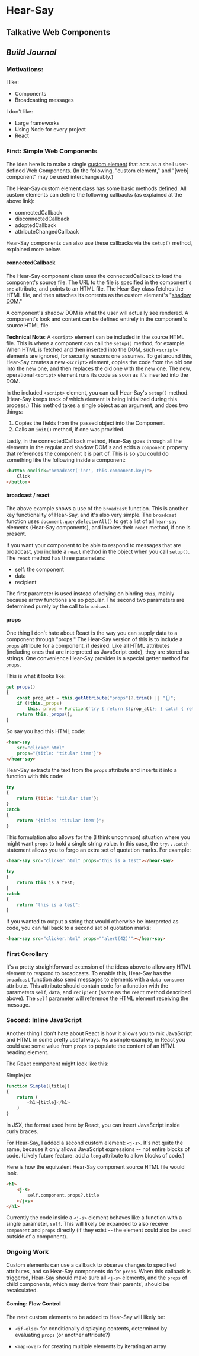 # Hear-Say
## Talkative Web Components
## *Build Journal*

### Motivations:

I like:
- Components
- Broadcasting messages

I don't like:
- Large frameworks
- Using Node for every project
- React

### First: Simple Web Components

The idea here is to make a single [custom element](https://developer.mozilla.org/en-US/docs/Web/API/Web_components/Using_custom_elements) that acts as a shell user-defined Web Components. (In the following, "custom element," and "[web] component" may be used interchangeably.)

The Hear-Say custom element class has some basic methods defined. All custom elements can define the following callbacks (as explained at the above link):

- connectedCallback
- disconnectedCallback
- adoptedCallback
- attributeChangedCallback

Hear-Say components can also use these callbacks via the `setup()` method, explained more below. 

#### connectedCallback

The Hear-Say component class uses the connectedCallback to load the component's source file. The URL to the file is specified in the component's `src` attribute, and points to an HTML file. The Hear-Say class fetches the HTML file, and then attaches its contents as the custom element's "[shadow DOM](https://developer.mozilla.org/en-US/docs/Web/API/Web_components/Using_shadow_DOM)."

A component's shadow DOM is what the user will actually see rendered. A component's look and content can be defined entirely in the component's source HTML file.

**Technical Note**: A `<script>` element can be included in the source HTML file. This is where a component can call the `setup()` method, for example. When HTML is fetched and then inserted into the DOM, such `<script>` elements are ignored, for security reasons one assumes. To get around this, Hear-Say creates a new `<script>` element, copies the code from the old one into the new one, and then replaces the old one with the new one. The new, operational `<script>` element runs its code as soon as it's inserted into the DOM.

In the included `<script>` element, you can call Hear-Say's `setup()` method. (Hear-Say keeps track of which element is being initialized during this process.) This method takes a single object as an argument, and does two things:
1. Copies the fields from the passed object into the Component.
2. Calls an `init()` method, if one was provided.

Lastly, in the connectedCallback method, Hear-Say goes through all the elements in the regular and shadow DOM's and adds a `component` property that references the component it is part of. This is so you could do something like the following inside a component:

```html
<button onclick="broadcast('inc', this.component.key)">
    Click
</button>
```

#### broadcast / react

The above example shows a use of the `broadcast` function. This is another key functionality of Hear-Say, and it's also very simple. The `broadcast` function uses `document.querySelectorAll()` to get a list of all `hear-say` elements (Hear-Say components), and invokes their `react` method, if one is present.

If you want your component to be able to respond to messages that are broadcast, you include a `react` method in the object when you call `setup()`. The `react` method has three parameters:
- self: the component
- data
- recipient

The first parameter is used instead of relying on binding `this`, mainly because arrow functions are so popular. The second two parameters are determined purely by the call to `broadcast`.

#### props

One thing I don't hate about React is the way you can supply data to a component through "props." The Hear-Say version of this is to include a `props` attribute for a component, if desired. Like all HTML attributes (including ones that are interpreted as JavaScript code), they are stored as strings. One convenience Hear-Say provides is a special getter method for `props`.

This is what it looks like:

```javascript
get props()
{
    const prop_att = this.getAttribute("props")?.trim() || "{}";
    if (!this._props)
        this._props = Function(`try { return ${prop_att}; } catch { return "${prop_att}"; }`);
    return this._props();
}
```

So say you had this HTML code:

```html
<hear-say 
    src="clicker.html"
    props="{title: 'titular item'}">
</hear-say>
```

Hear-Say extracts the text from the `props` attribute and inserts it into a function with this code:

```javascript
try
{
    return {title: 'titular item'};
}
catch
{
    return "{title: 'titular item'}";
}
```

This formulation also allows for the (I think uncommon) situation where you might want `props` to hold a single string value. In this case, the `try...catch` statement allows you to forgo an extra set of quotation marks. For example:

```html
<hear-say src="clicker.html" props="this is a test"></hear-say>
```

```javascript
try
{
    return this is a test;
}
catch
{
    return "this is a test";
}
```

If you wanted to output a string that would otherwise be interpreted as code, you can fall back to a second set of quotation marks:

```html
<hear-say src="clicker.html" props="'alert(42)'"></hear-say>
```

### First Corollary

It's a pretty straightforward extension of the ideas above to allow any HTML element to respond to broadcasts. To enable this, Hear-Say has the `broadcast` function also send messages to elements with a `data-consumer` attribute. This attribute should contain code for a function with the parameters `self`, `data`, and `recipient` (same as the `react` method described above). The `self` parameter will reference the HTML element receiving the message.

### Second: Inline JavaScript

Another thing I don't hate about React is how it allows you to mix JavaScript and HTML in some pretty useful ways. As a simple example, in React you could use some value from `props` to populate the content of an HTML heading element.

The React component might look like this:

Simple.jsx
```javascript
function Simple({title})
{
    return (
        <h1>{title}</h1>
    )
}
```

In JSX, the format used here by React, you can insert JavaScript inside curly braces.

For Hear-Say, I added a second custom element: `<j-s>`. It's not quite the same, because it only allows JavaScript expressions -- not entire blocks of code. (Likely future feature: add a `long` attribute to allow blocks of code.)

Here is how the equivalent Hear-Say component source HTML file would look.

```html
<h1>
    <j-s>
        self.component.props?.title
    </j-s>
</h1>
```

Currently the code inside a `<j-s>` element behaves like a function with a single parameter, `self`. This will likely be expanded to also receive `component` and `props` directly (if they exist -- the element could also be used outside of a component).

### Ongoing Work

Custom elements can use a callback to observe changes to specified attributes, and so Hear-Say components do for `props`. When this callback is triggered, Hear-Say should make sure all `<j-s>` elements, and the `props` of child components, which may derive from their parents', should be recalculated.

#### Coming: Flow Control

The next custom elements to be added to Hear-Say will likely be:

- `<if-else>`
  for conditionally displaying contents, determined by evaluating `props` (or another attribute?)

- `<map-over>`
  for creating multiple elements by iterating an array